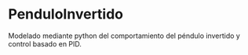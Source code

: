 # PenduloInvertido
Modelado mediante python del comportamiento del péndulo invertido y control basado en PID.
